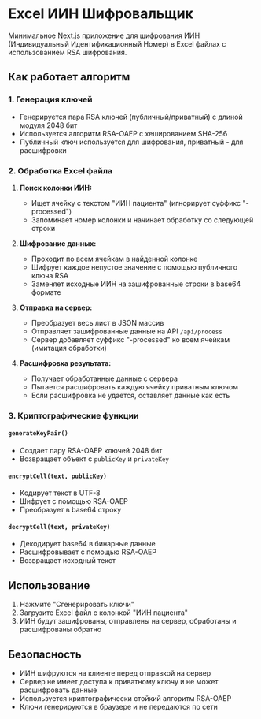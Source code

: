# Excel ИИН Шифровальщик

Минимальное Next.js приложение для шифрования ИИН (Индивидуальный Идентификационный Номер) в Excel файлах с использованием RSA шифрования.

## Как работает алгоритм

### 1. Генерация ключей
- Генерируется пара RSA ключей (публичный/приватный) с длиной модуля 2048 бит
- Используется алгоритм RSA-OAEP с хешированием SHA-256
- Публичный ключ используется для шифрования, приватный - для расшифровки

### 2. Обработка Excel файла
1. **Поиск колонки ИИН:**
   - Ищет ячейку с текстом "ИИН пациента" (игнорирует суффикс "-processed")
   - Запоминает номер колонки и начинает обработку со следующей строки

2. **Шифрование данных:**
   - Проходит по всем ячейкам в найденной колонке
   - Шифрует каждое непустое значение с помощью публичного ключа RSA
   - Заменяет исходные ИИН на зашифрованные строки в base64 формате

3. **Отправка на сервер:**
   - Преобразует весь лист в JSON массив
   - Отправляет зашифрованные данные на API `/api/process`
   - Сервер добавляет суффикс "-processed" ко всем ячейкам (имитация обработки)

4. **Расшифровка результата:**
   - Получает обработанные данные с сервера
   - Пытается расшифровать каждую ячейку приватным ключом
   - Если расшифровка не удается, оставляет данные как есть

### 3. Криптографические функции

#### `generateKeyPair()`
- Создает пару RSA-OAEP ключей 2048 бит
- Возвращает объект с `publicKey` и `privateKey`

#### `encryptCell(text, publicKey)`
- Кодирует текст в UTF-8
- Шифрует с помощью RSA-OAEP
- Преобразует в base64 строку

#### `decryptCell(text, privateKey)`  
- Декодирует base64 в бинарные данные
- Расшифровывает с помощью RSA-OAEP
- Возвращает исходный текст

## Использование

1. Нажмите "Сгенерировать ключи"
2. Загрузите Excel файл с колонкой "ИИН пациента" 
3. ИИН будут зашифрованы, отправлены на сервер, обработаны и расшифрованы обратно

## Безопасность

- ИИН шифруются на клиенте перед отправкой на сервер
- Сервер не имеет доступа к приватному ключу и не может расшифровать данные
- Используется криптографически стойкий алгоритм RSA-OAEP
- Ключи генерируются в браузере и не передаются по сети